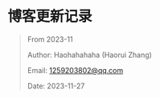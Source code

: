 # 博客更新记录

> From 2023-11
> 
> Author: Haohahahaha (Haorui Zhang)
> 
> Email: 1259203802@qq.com
>
> Date: 2023-11-27


